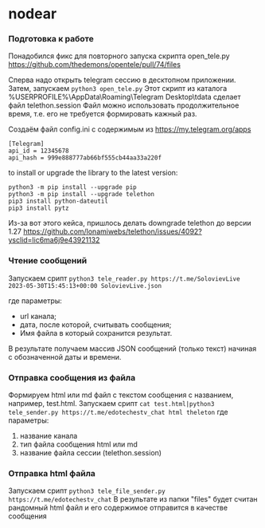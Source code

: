 # nodear
### Подготовка к работе
Понадобился фикс для повторного запуска скрипта open_tele.py
https://github.com/thedemons/opentele/pull/74/files

Сперва надо открыть telegram сессию в десктопном приложении.
Затем, запускаем ```python3 open_tele.py```
Этот скрипт из каталога %USERPROFILE%\AppData\Roaming\Telegram Desktop\tdata сделает файл telethon.session
Файл можно использовать продолжительное время, т.е. его не требуется формировать кажный раз.

Создаём файл config.ini с содержимым из https://my.telegram.org/apps 

```
[Telegram]
api_id = 12345678
api_hash = 999e888777ab66bf555cb44aa33a220f
```

to install or upgrade the library to the latest version:
```
python3 -m pip install --upgrade pip
python3 -m pip install --upgrade telethon
pip3 install python-dateutil
pip3 install pytz
```
Из-за вот этого кейса, пришлось делать downgrade telethon до версии 1.27
https://github.com/lonamiwebs/telethon/issues/4092?ysclid=lic6ma6j9e43921132

### Чтение сообщений
Запускаем срипт ```python3 tele_reader.py https://t.me/SolovievLive 2023-05-30T15:45:13+00:00 SolovievLive.json```

где параметры:

- url канала;
- дата, после которой, считывать сообщения;
- Имя файла в который сохранится результат.

В результате получаем массив JSON сообщений (только текст) начиная с обозначенной даты и времени.

### Отправка сообщения из файла
Формируем html или md файл с текстом сообщения с названием, например, test.html.
Запускаем срипт ```cat test.html|python3 tele_sender.py https://t.me/edotechestv_chat html theleton```
где параметры:
1) название канала
2) тип файла сообщения html или md
3) название файла сессии (telethon.session)

### Отправка html файла
Запускаем срипт ```python3 tele_file_sender.py https://t.me/edotechestv_chat```
В результате из папки "files" будет считан рандомный html файл и его содержимое отправится в качестве сообщения
